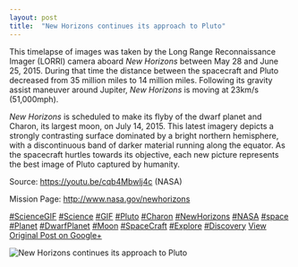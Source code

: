 ```yaml
---
layout: post
title:  "New Horizons continues its approach to Pluto"
---
```


This timelapse of images was taken by the Long Range Reconnaissance Imager (LORRI) camera aboard _New Horizons_ between May 28 and June 25, 2015. During that time the distance between the spacecraft and Pluto decreased from 35 million miles to 14 million miles. Following its gravity assist maneuver around Jupiter, _New Horizons_ is moving at 23km/s (51,000mph).   
  
_New Horizons_ is scheduled to make its flyby of the dwarf planet and Charon, its largest moon, on July 14, 2015. This latest imagery depicts a strongly contrasting surface dominated by a bright northern hemisphere, with a discontinuous band of darker material running along the equator. As the spacecraft hurtles towards its objective, each new picture represents the best image of Pluto captured by humanity.   
  
Source: <https://youtu.be/cqb4Mbwlj4c> (NASA)  
  
Mission Page: <http://www.nasa.gov/newhorizons>  
  
[#ScienceGIF](https://plus.google.com/s/%23ScienceGIF/posts) [#Science](https://plus.google.com/s/%23Science/posts) [#GIF](https://plus.google.com/s/%23GIF/posts) [#Pluto](https://plus.google.com/s/%23Pluto/posts) [#Charon](https://plus.google.com/s/%23Charon/posts) [#NewHorizons](https://plus.google.com/s/%23NewHorizons/posts) [#NASA](https://plus.google.com/s/%23NASA/posts) [#space](https://plus.google.com/s/%23space/posts) [#Planet](https://plus.google.com/s/%23Planet/posts) [#DwarfPlanet](https://plus.google.com/s/%23DwarfPlanet/posts) [#Moon](https://plus.google.com/s/%23Moon/posts) [#SpaceCraft](https://plus.google.com/s/%23SpaceCraft/posts) [#Explore](https://plus.google.com/s/%23Explore/posts) [#Discovery](https://plus.google.com/s/%23Discovery/posts)
[View Original Post on Google+](https://plus.google.com/+ColinSullender/posts/SGREA2R5Dba)

![New Horizons continues its approach to Pluto](https://i.imgur.com/AJdreQ4.gif)
